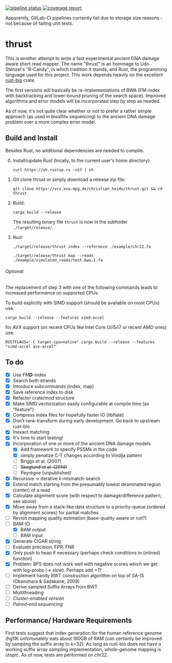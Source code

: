 [![pipeline status](https://vcs.eva.mpg.de/christian_heide/thrust/badges/master/pipeline.svg)](https://vcs.eva.mpg.de/christian_heide/thrust/commits/master) 
[![coverage report](https://vcs.eva.mpg.de/christian_heide/thrust/badges/master/coverage.svg)](https://vcs.eva.mpg.de/christian_heide/thrust/commits/master)

Apparently, GitLab-CI pipelines currently fail due to storage size reasons - not because of failing unit tests.

# thrust

This is another attempt to write a fast experimental ancient DNA damage aware short read mapper. The name "thrust" is 
an hommage to Udo Stenzel's "R-Candy", in which tradition it stands, and Rust, the programming language used for this 
project. This work depends heavily on the excellent [rust-bio](https://rust-bio.github.io/) crate. 

The first versions will basically be re-implementations of BWA (FM-index with backtracking and lower-bound pruning of 
the search space). Improved algorithms and error models will be incorporated step by step as needed. 

As of now, it's not quite clear whether or not to prefer a rather simple approach (as used in bisulfite sequencing) to 
the ancient DNA damage problem over a more complex error model.

## Build and Install

Besides Rust, no additional dependencies are needed to compile. 

0. Install/update Rust (locally, to the current user's home directory):

    `curl https://sh.rustup.rs -sSf | sh`

1. Git clone thrust or simply download a release zip file:

    `git clone https://vcs.eva.mpg.de/christian_heide/thrust.git && cd thrust`

3. Build:

    `cargo build --release`
    
    The resulting binary file `thrust` is now in the subfolder `./target/release/`.

4. Run!

    `./target/release/thrust index --reference ./example/chr22.fa`
    
    `./target/release/thrust map --reads ./example/simulated_reads/test.bwa.1.fa`

###### Optional
The replacement of step 3 with one of the following commands leads to increased performance on supported CPUs.

To build explicitly with SIMD support (should be available on most CPUs) use:

`cargo build --release --features simd-accel`

for AVX support (on recent CPUs like Intel Core i3/i5/i7 or recent AMD ones) use:

`RUSTFLAGS="-C target-cpu=native" cargo build --release --features "simd-accel avx-accel"`

## To do

- [x] Use FM**D**-index
- [x] Search both strands
- [x] Introduce subcommands {index, map}
- [x] Save reference index to disk
- [x] Refactor crate/mod structure
- [x] Make SIMD vectorization easily configurable at compile time (as "feature")
- [x] Compress index files for hopefully faster IO (libflate)
- [x] Don't rank-transform during early development. Go back to upstream rust-bio
- [x] Inexact matching
- [x] It's time to start testing!
- [x] Incorporation of one or more of the ancient DNA damage models
  - [x] Add framework to specify PSSMs in the code
  - [x] simply penalize C-T changes according to Vindija pattern
  - [ ] Briggs et al. (2007)
  - [ ] ~~Skoglund et al. (2014)~~
  - [ ] Peyrégne (unpublished)
- [x] Recursive -> iterative k-mismatch-search
- [x] Extend match starting from the presumably lowest deaminated region (center) of a read
- [x] Calculate alignment score (with respect to damage/difference pattern, see above)
- [x] Move away from a stack-like data structure to a priority-queue (ordered by alignment scores) for partial matches
- [ ] Revisit mapping quality estimation (base-quality aware or not?)
- [ ] BAM-IO
  - [x] BAM output
  - [ ] BAM input
- [x] Generate CIGAR string
- [ ] Evaluate precision, FPR, FNR
- [x] Only push to heap if necessary (perhaps check conditions in (inlined) function)
- [x] Problem: BFS does not work well with negative scores which we get with log-probs (-> slow). Perhaps add +1?
- [ ] Implement handy BWT construction algorithm on top of SA-IS (Okanohara & Sadakane, 2009)
- [ ] Derive sampled Suffix Arrays from BWT
- [ ] Multithreading
- [ ] _Cluster-enabled version_
- [ ] _Paired-end sequencing_

## Performance/ Hardware Requirements

First tests suggest that index generation for the human reference genome (hg19) unfortunately eats about 160GB of RAM 
(can certainly be improved by sampling the suffix array to k=32). As long as rust-bio does not have a working suffix 
array sampling implementation, whole-genome mapping is utopic. As of now, tests are performed on chr22. 
